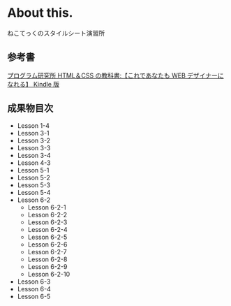 # About this.

ねこてっくのスタイルシート演習所

## 参考書

[プログラム研究所 HTML＆CSS の教科書:【これであなたも WEB デザイナーになれる】 Kindle 版](https://amzn.to/3L9tklA)

## 成果物目次

- Lesson 1-4
- Lesson 3-1
- Lesson 3-2
- Lesson 3-3
- Lesson 3-4
- Lesson 4-3
- Lesson 5-1
- Lesson 5-2
- Lesson 5-3
- Lesson 5-4
- Lesson 6-2
  - Lesson 6-2-1
  - Lesson 6-2-2
  - Lesson 6-2-3
  - Lesson 6-2-4
  - Lesson 6-2-5
  - Lesson 6-2-6
  - Lesson 6-2-7
  - Lesson 6-2-8
  - Lesson 6-2-9
  - Lesson 6-2-10
- Lesson 6-3
- Lesson 6-4
- Lesson 6-5
